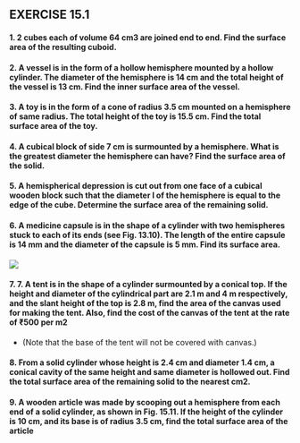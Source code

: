 ## EXERCISE 15.1
#### 1. 2 cubes each of volume 64 cm3 are joined end to end. Find the surface area of the resulting cuboid.
#### 2. A vessel is in the form of a hollow hemisphere mounted by a hollow cylinder. The diameter of the hemisphere is 14 cm and the total height of the vessel is 13 cm. Find the inner surface area of the vessel.
#### 3. A toy is in the form of a cone of radius 3.5 cm mounted on a hemisphere of same radius. The total height of the toy is 15.5 cm. Find the total surface area of the toy.
#### 4. A cubical block of side 7 cm is surmounted by a hemisphere. What is the greatest diameter the hemisphere can have? Find the surface area of the solid.
#### 5. A hemispherical depression is cut out from one face of a cubical wooden block such that the diameter l of the hemisphere is equal to the edge of the cube. Determine the surface area of the remaining solid.
#### 6. A medicine capsule is in the shape of a cylinder with two hemispheres stuck to each of its ends (see Fig. 13.10). The length of the entire capsule is 14 mm and the diameter of the capsule is 5 mm. Find its surface area.
[![](https://img.youtube.com/vi/yvk5isgn4Z4/0.jpg)](https://www.youtube.com/watch?v=yvk5isgn4Z4)
#### 7. 7. A tent is in the shape of a cylinder surmounted by a conical top. If the height and diameter of the cylindrical part are 2.1 m and 4 m respectively, and the slant height of the top is 2.8 m, find the area of the canvas used for making the tent. Also, find the cost of the canvas of the tent at the rate of ₹500 per m2
* (Note that the base of the tent will not be covered with canvas.)
#### 8. From a solid cylinder whose height is 2.4 cm and diameter 1.4 cm, a conical cavity of the same height and same diameter is hollowed out. Find the total surface area of the remaining solid to the nearest cm2.
#### 9. A wooden article was made by scooping out a hemisphere from each end of a solid cylinder, as shown in Fig. 15.11. If the height of the cylinder is 10 cm, and its base is of radius 3.5 cm, find the total surface area of the article
